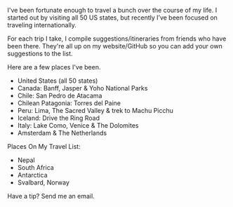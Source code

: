 I've been fortunate enough to travel a bunch over the course of my life. I started out by visiting all 50 US states, but recently I’ve been focused on traveling internationally.

For each trip I take, I compile suggestions/itineraries from friends who have been there. They're all up on my website/GitHub so you can add your own suggestions to the list.

Here are a few places I've been.
 - United States (all 50 states)
 - Canada: Banff, Jasper & Yoho National Parks
 - Chile: San Pedro de Atacama
 - Chilean Patagonia: Torres del Paine
 - Peru: Lima, The Sacred Valley & trek to Machu Picchu
 - Iceland: Drive the Ring Road
 - Italy: Lake Como, Venice & The Dolomites
- Amsterdam & The Netherlands

Places On My Travel List:

 - Nepal
 - South Africa
 - Antarctica
 - Svalbard, Norway

Have a tip? Send me an email.